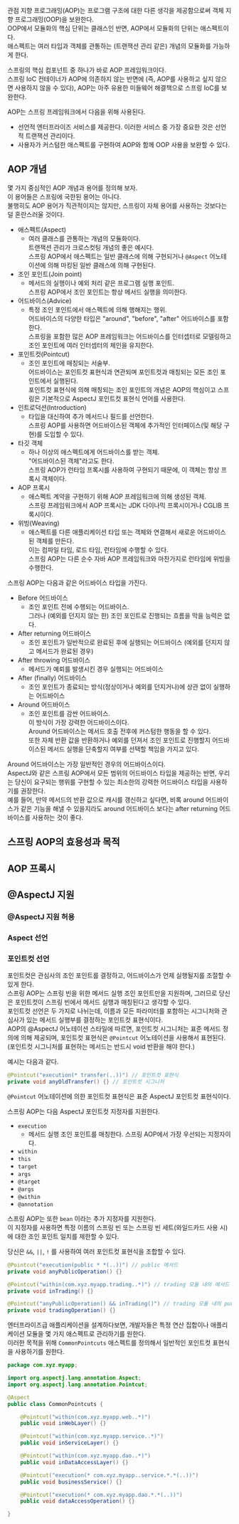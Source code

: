 관점 지향 프로그래밍(AOP)는 프로그램 구조에 대한 다른 생각을 제공함으로써 객체 지향 프로그래밍(OOP)을 보완한다.  
OOP에서 모듈화의 핵심 단위는 클래스인 반면, AOP에서 모듈화의 단위는 애스펙트이다.  
애스펙트는 여러 타입과 객체를 관통하는 (트랜잭션 관리 같은) 개념의 모듈화를 가능하게 한다.  

스프링의 핵심 컴포넌트 중 하나가 바로 AOP 프레임워크이다.  
스프링 IoC 컨테이너가 AOP에 의존하지 않는 반면에 (즉, AOP를 사용하고 싶지 않으면 사용하지 않을 수 있다), AOP는 아주 유용한 미들웨어 해결책으로 스프링 IoC를 보완한다.  

AOP는 스프링 프레임워크에서 다음을 위해 사용된다.  

- 선언적 엔터프라이즈 서비스를 제공한다. 이러한 서비스 중 가장 중요한 것은 선언적 트랜잭션 관리이다.
- 사용자가 커스텀한 애스펙트를 구현하여 AOP와 함께 OOP 사용을 보완할 수 있다.

## AOP 개념

몇 가지 중심적인 AOP 개념과 용어를 정의해 보자.  
이 용어들은 스프링에 국한된 용어는 아니다.  
불행히도 AOP 용어가 직관적이지는 않지만, 스프링이 자체 용어를 사용하는 것보다는 덜 혼란스러울 것이다.  

- 애스펙트(Aspect)
    - 여러 클래스를 관통하는 개념의 모듈화이다.  
    트랜잭션 관리가 크로스컷팅 개념의 좋은 예시다.  
    스프링 AOP에서 애스펙트는 일반 클래스에 의해 구현되거나 `@Aspect` 어노테이션에 의해 마킹된 일반 클래스에 의해 구현된다.
- 조인 포인트(Join point)
    - 메서드의 실행이나 예외 처리 같은 프로그램 실행 포인트.  
    스프링 AOP에서 조인 포인트는 항상 메서드 실행을 의미한다.
- 어드바이스(Advice)
    - 특정 조인 포인트에서 애스펙트에 의해 행해지는 행위.  
    어드바이스의 다양한 타입은 "around", "before", "after" 어드바이스를 포함한다.  
    스프링을 포함한 많은 AOP 프레임워크는 어드바이스를 인터셉터로 모델링하고 조인 포인트에 여러 인터셉터의 체인을 유지한다.
- 포인트컷(Pointcut)
    - 조인 포인트에 매칭되는 서술부.  
    어드바이스는 포인트컷 표현식과 연관되며 포인트컷과 매칭되는 모든 조인 포인트에서 실행된다.  
    포인트컷 표현식에 의해 매칭되는 조인 포인트의 개념은 AOP의 핵심이고 스프링은 기본적으로 AspectJ 포인트컷 표현식 언어를 사용한다.
- 인트로덕션(Introduction)
    - 타입을 대신하여 추가 메서드나 필드를 선언한다.  
    스프링 AOP를 사용하면 어드바이스된 객체에 추가적인 인터페이스(및 해당 구현)를 도입할 수 있다.
- 타깃 객체
    - 하나 이상의 애스펙트에게 어드바이스를 받는 객체.  
    "어드바이스된 객체"라고도 한다.  
    스프링 AOP가 런타임 프록시를 사용하여 구현되기 때문에, 이 객체는 항상 프록시 객체이다.
- AOP 프록시
    - 애스펙트 계약을 구현하기 위해 AOP 프레임워크에 의해 생성된 객체.  
    스프링 프레임워크에서 AOP 프록시는 JDK 다이나믹 프록시이거나 CGLIB 프록시이다.
- 위빙(Weaving)
    - 애스펙트를 다른 애플리케이션 타입 또는 객체와 연결해서 새로운 어드바이스된 객체를 만든다.  
    이는 컴파일 타임, 로드 타임, 런타임에 수행할 수 있다.  
    스프링 AOP는 다른 순수 자바 AOP 프레임워크와 마찬가지로 런타임에 위빙을 수행한다.

스프링 AOP는 다음과 같은 어드바이스 타입을 가진다.  

- Before 어드바이스
    - 조인 포인트 전에 수행되는 어드바이스.  
    그러나 (예외를 던지지 않는 한) 조인 포인트로 진행되는 흐름을 막을 능력은 없다.
- After returning 어드바이스
    - 조인 포인트가 일반적으로 완료된 후에 실행되는 어드바이스 (예외를 던지지 않고 메서드가 완료된 경우)
- After throwing 어드바이스
    - 메서드가 예뢰를 발생시킨 경우 실행되는 어드바이스
- After (finally) 어드바이스
    - 조인 포인트가 종료되는 방식(정상이거나 예외를 던지거나)에 상관 없이 실행하는 어드바이스
- Around 어드바이스
    - 조인 포인트를 감싼 어드바이스.  
    이 방식이 가장 강력한 어드바이스이다.  
    Around 어드바이스는 메서드 호출 전후에 커스텀한 행동을 할 수 있다.  
    또한 자체 반환 값을 반환하거나 예외를 던져서 조인 포인트로 진행할지 어드바이스된 메서드 실행을 단축할지 여부를 선택할 책임을 가지고 있다.

Around 어드바이스는 가장 일반적인 경우의 어드바이스이다.  
AspectJ와 같은 스프링 AOP에서 모든 범위의 어드바이스 타입을 제공하는 반면, 우리는 당신이 요구되는 행위를 구현할 수 있는 최소한의 강력한 어드바이스 타입을 사용하기를 권장한다.  
예를 들어, 만약 메서드의 반환 값으로 캐시를 갱신하고 싶다면, 비록 around 어드바이스가 같은 기능을 해낼 수 있을지라도 around 어드바이스 보다는 after returning 어드바이스를 사용하는 것이 좋다.  

## 스프링 AOP의 효용성과 목적

## AOP 프록시

## @AspectJ 지원

### @AspectJ 지원 허용

### Aspect 선언

### 포인트컷 선언

포인트컷은 관심사의 조인 포인트를 결정하고, 어드바이스가 언제 실행될지를 조절할 수 있게 한다.  
스프링 AOP는 스프링 빈을 위한 메서드 실행 조인 포인트만을 지원하며, 그러므로 당신은 포인트컷이 스프링 빈에서 메서드 실행과 매칭된다고 생각할 수 있다.  
포인트컷 선언은 두 가지로 나뉘는데, 이름과 모든 파라미터를 포함하는 시그니처와 관심사가 있는 메서드 실행부를 결정하는 포인트컷 표현식이다.  
AOP의 @AspectJ 어노테이션 스타일에 따르면, 포인트컷 시그니처는 표준 메서드 정의에 의해 제공되며, 포인트컷 표현식은 `@Pointcut` 어노테이션을 사용해서 표현된다.  
(포인트컷 시그니처를 표현하는 메서드는 반드시 void 반환을 해야 한다.)  

예시는 다음과 같다.  

```java
@Pointcut("execution(* transfer(..))") // 포인트컷 표현식
private void anyOldTransfer() {} // 포인트컷 시그니처
```

`@Pointcut` 어노테이션에 의한 포인트컷 표현식은 표준 AspectJ 포인트컷 표현식이다.  

스프링 AOP는 다음 AspectJ 포인트컷 지정자를 지원한다.  

- `execution`
    - 메서드 실행 조인 포인트를 매칭한다. 스프링 AOP에서 가장 우선되는 지정자이다.
- `within`
- `this`
- `target`
- `args`
- `@target`
- `@args`
- `@within`
- `@annotation`

스프링 AOP는 또한 `bean` 이라는 추가 지정자를 지원한다.  
이 지정자를 사용하면 특정 이름의 스프링 빈 또는 스프링 빈 세트(와일드카드 사용 시)에 대한 조인 포인트 일치를 제한할 수 있다.  

당신은 `&&`, `||`, `!` 를 사용하여 여러 포인트컷 표현식을 조합할 수 있다.  

```java
@Pointcut("execution(public * *(..))") // public 메서드
private void anyPublicOperation() {} 

@Pointcut("within(com.xyz.myapp.trading..*)") // trading 모듈 내의 메서드
private void inTrading() {} 

@Pointcut("anyPublicOperation() && inTrading()") // trading 모듈 내의 public 메서드
private void tradingOperation() {}
```

엔터프라이즈급 애플리케이션을 설계하다보면, 개발자들은 특정 연산 집합이나 애플리케이션 모듈을 몇 가지 애스펙트로 관리하기를 원한다.  
이러한 목적을 위해 `CommonPointcuts` 애스펙트를 정의해서 일반적인 포인트컷 표현식을 사용하기를 원한다.  

```java
package com.xyz.myapp;

import org.aspectj.lang.annotation.Aspect;
import org.aspectj.lang.annotation.Pointcut;

@Aspect
public class CommonPointcuts {

    @Pointcut("within(com.xyz.myapp.web..*)")
    public void inWebLayer() {}

    @Pointcut("within(com.xyz.myapp.service..*)")
    public void inServiceLayer() {}

    @Pointcut("within(com.xyz.myapp.dao..*)")
    public void inDataAccessLayer() {}

    @Pointcut("execution(* com.xyz.myapp..service.*.*(..))")
    public void businessService() {}

    @Pointcut("execution(* com.xyz.myapp.dao.*.*(..))")
    public void dataAccessOperation() {}

}
```
